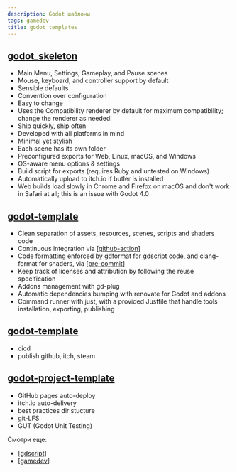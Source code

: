 ```yaml
---
description: Godot шаблоны
tags: gamedev
title: godot templates
---
```


## [godot_skeleton](https://github.com/brettchalupa/godot_skeleton)

- Main Menu, Settings, Gameplay, and Pause scenes
- Mouse, keyboard, and controller support by default
- Sensible defaults
- Convention over configuration
- Easy to change
- Uses the Compatibility renderer by default for maximum compatibility; change the renderer as needed!
- Ship quickly, ship often
- Developed with all platforms in mind
- Minimal yet stylish
- Each scene has its own folder
- Preconfigured exports for Web, Linux, macOS, and Windows
- OS-aware menu options & settings
- Build script for exports (requires Ruby and untested on Windows)
- Automatically upload to itch.io if butler is installed
- Web builds load slowly in Chrome and Firefox on macOS and don't work in Safari at all; this is an issue with Godot 4.0

## [godot-template](https://github.com/MechanicalFlower/godot-template)

- Clean separation of assets, resources, scenes, scripts and shaders code
- Continuous integration via [[github-action]]
- Code formatting enforced by gdformat for gdscript code, and clang-format for shaders, via [[pre-commit]]
- Keep track of licenses and attribution by following the reuse specification
- Addons management with gd-plug
- Automatic dependencies bumping with renovate for Godot and addons
- Command runner with just, with a provided Justfile that handle tools installation, exporting, publishing

## [godot-template](https://github.com/sakkaku-dev/godot-template)

- cicd
- publish github, itch, steam

## [godot-project-template](https://github.com/loteque/godot-project-template#js-repo-pjax-container)

- GitHub pages auto-deploy
- itch.io auto-delivery
- best practices dir stucture
- git-LFS
- GUT (Godot Unit Testing)

Смотри еще:

- [[gdscript]]
- [[gamedev]]

[//begin]: # "Autogenerated link references for markdown compatibility"
[github-action]: github-action "Githunb action"
[pre-commit]: pre-commit "pre-commit"
[gdscript]: gdscript "GDScript"
[gamedev]: ../lists/gamedev "Gamedev"
[//end]: # "Autogenerated link references"